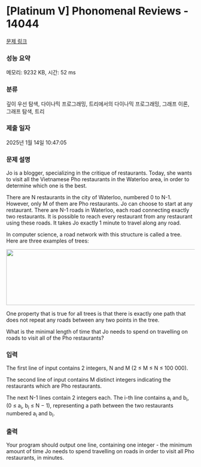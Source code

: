 # [Platinum V] Phonomenal Reviews - 14044 

[문제 링크](https://www.acmicpc.net/problem/14044) 

### 성능 요약

메모리: 9232 KB, 시간: 52 ms

### 분류

깊이 우선 탐색, 다이나믹 프로그래밍, 트리에서의 다이나믹 프로그래밍, 그래프 이론, 그래프 탐색, 트리

### 제출 일자

2025년 1월 14일 10:47:05

### 문제 설명

<p>Jo is a blogger, specializing in the critique of restaurants. Today, she wants to visit all the Vietnamese Pho restaurants in the Waterloo area, in order to determine which one is the best.</p>

<p>There are N restaurants in the city of Waterloo, numbered 0 to N-1. However, only M of them are Pho restaurants. Jo can choose to start at any restaurant. There are N-1 roads in Waterloo, each road connecting exactly two restaurants. It is possible to reach every restaurant from any restaurant using these roads. It takes Jo exactly 1 minute to travel along any road.</p>

<p>In computer science, a road network with this structure is called a tree. Here are three examples of trees:</p>

<p style="text-align: center;"><img alt="" src="https://upload.acmicpc.net/80320f3c-73f2-465e-bbc4-f3cfca09f486/-/preview/" style="width: 622px; height: 149px;"></p>

<p>One property that is true for all trees is that there is exactly one path that does not repeat any roads between any two points in the tree.</p>

<p>What is the minimal length of time that Jo needs to spend on travelling on roads to visit all of the Pho restaurants?</p>

### 입력 

 <p>The first line of input contains 2 integers, N and M (2 ≤ M ≤ N ≤ 100 000).</p>

<p>The second line of input contains M distinct integers indicating the restaurants which are Pho restaurants.</p>

<p>The next N-1 lines contain 2 integers each. The i-th line contains a<sub>i</sub> and b<sub>i</sub>, (0 ≤ a<sub>i</sub>, b<sub>i</sub> ≤ N − 1), representing a path between the two restaurants numbered a<sub>i</sub> and b<sub>i</sub>.</p>

### 출력 

 <p>Your program should output one line, containing one integer - the minimum amount of time Jo needs to spend travelling on roads in order to visit all Pho restaurants, in minutes.</p>

